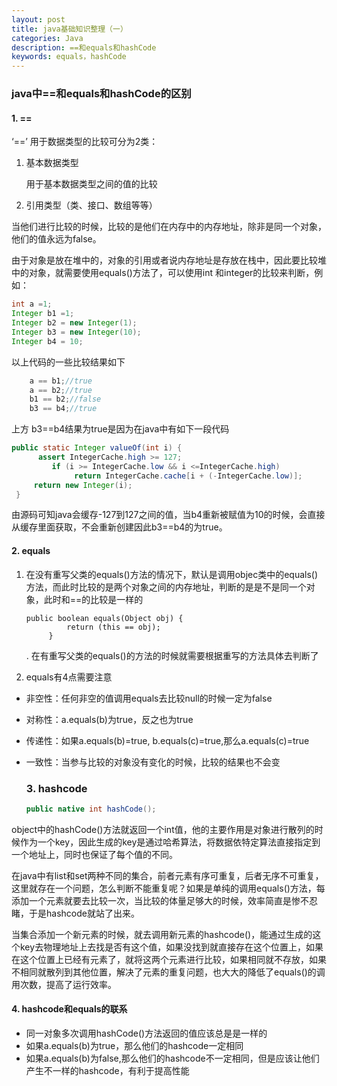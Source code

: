 ```yaml
---
layout: post
title: java基础知识整理（一）
categories: Java
description: ==和equals和hashCode
keywords: equals，hashCode
---
```


### java中==和equals和hashCode的区别

#### 1.	==

  ‘==’ 用于数据类型的比较可分为2类：

1.	基本数据类型 

    用于基本数据类型之间的值的比较


2. 引用类型（类、接口、数组等等）

  当他们进行比较的时候，比较的是他们在内存中的内存地址，除非是同一个对象，他们的值永远为false。

  由于对象是放在堆中的，对象的引用或者说内存地址是存放在栈中，因此要比较堆中的对象，就需要使用equals()方法了，可以使用int 和integer的比较来判断，例如：

  ```java
  int a =1;
  Integer b1 =1;
  Integer b2 = new Integer(1);
  Integer b3 = new Integer(10);
  Integer b4 = 10;
  ```

以上代码的一些比较结果如下

```java
	a == b1;//true
	a == b2;//true
	b1 == b2;//false 
	b3 == b4;//true 
```

上方 b3==b4结果为true是因为在java中有如下一段代码

```java
public static Integer valueOf(int i) {  
      assert IntegerCache.high >= 127;  
         if (i >= IntegerCache.low && i <=IntegerCache.high)  
              return IntegerCache.cache[i + (-IntegerCache.low)];  
     return new Integer(i);  
 } 
```

由源码可知java会缓存-127到127之间的值，当b4重新被赋值为10的时候，会直接从缓存里面获取，不会重新创建因此b3==b4的为true。


#### 2.	equals

1.	在没有重写父类的equals()方法的情况下，默认是调用objec类中的equals()方法，而此时比较的是两个对象之间的内存地址，判断的是是不是同一个对象，此时和==的比较是一样的

		public boolean equals(Object obj) {  
    	         return (this == obj);  
   			 } 

	.	在有重写父类的equals()的方法的时候就需要根据重写的方法具体去判断了
3. equals有4点需要注意

- 非空性：任何非空的值调用equals去比较null的时候一定为false

- 对称性：a.equals(b)为true，反之也为true

- 传递性：如果a.equals(b)=true, b.equals(c)=true,那么a.equals(c)=true 

- 一致性：当参与比较的对象没有变化的时候，比较的结果也不会变

  ### 3.	hashcode

  ```java
  public native int hashCode();  
  ```

object中的hashCode()方法就返回一个int值，他的主要作用是对象进行散列的时候作为一个key，因此生成的key是通过哈希算法，将数据依特定算法直接指定到一个地址上，同时也保证了每个值的不同。

在java中有list和set两种不同的集合，前者元素有序可重复，后者无序不可重复，这里就存在一个问题，怎么判断不能重复呢？如果是单纯的调用equals()方法，每添加一个元素就要去比较一次，当比较的体量足够大的时候，效率简直是惨不忍睹，于是hashcode就站了出来。

当集合添加一个新元素的时候，就去调用新元素的hashcode()，能通过生成的这个key去物理地址上去找是否有这个值，如果没找到就直接存在这个位置上，如果在这个位置上已经有元素了，就将这两个元素进行比较，如果相同就不存放，如果不相同就散列到其他位置，解决了元素的重复问题，也大大的降低了equals()的调用次数，提高了运行效率。

#### 4.	hashcode和equals的联系
- 同一对象多次调用hashCode()方法返回的值应该总是是一样的
- 如果a.equals(b)为true，那么他们的hashcode一定相同
- 如果a.equals(b)为false,那么他们的hashcode不一定相同，但是应该让他们产生不一样的hashcode，有利于提高性能
